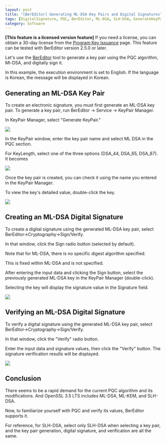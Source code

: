 ```yaml
---
layout: post
title: "[BerEditor] Generating ML-DSA Key Pairs and Digital Signatures"
tags: [DigitalSignature, PQC, BerEditor, ML-DSA, SLH-DSA, GenerateKeyPair]
category: Software
---
```


**\[This feature is a licensed version feature\]**
If you need a license, you can obtain a 30-day license from the [Program Key Issuance](https://jykim74.mycafe24.com/user_reg.php) page.
This feature can be tested with BerEditor version 2.5.0 or later.

Let's use the [BerEditor](https://jykim74.tistory.com/36) tool to generate a key pair using the PQC algorithm, Ml-DSA, and digitally sign it.

In this example, the execution environment is set to English. If the language is Korean, the message will be displayed in Korean.

## Generating an ML-DSA Key Pair

To create an electronic signature, you must first generate an ML-DSA key pair.
To generate a key pair, run BerEditor -> Service -> KeyPair Manager.

In KeyPair Manager, select "Generate KeyPair."

<img src="https://github.com/user-attachments/assets/571b1fb1-dde7-4573-b0a0-fd9c27959304">

In the KeyPair window, enter the key pair name and select ML DSA in the PQC section.

For KeyLength, select one of the three options (DSA\_44, DSA\_65, DSA\_87). It becomes

<img src="https://github.com/user-attachments/assets/cc50d925-46e9-4766-9090-c0ee002d3337">


Once the key pair is created, you can check it using the name you entered in the KeyPair Manager.

To view the key's detailed value, double-click the key.

<img src="https://github.com/user-attachments/assets/4c06acf6-d515-4e84-b325-f32cbee91a7d">


## Creating an ML-DSA Digital Signature

To create a digital signature using the generated ML-DSA key pair, select BerEditor->Cryptography->Sign/Verify.

In that window, click the Sign radio button (selected by default).

Note that for ML-DSA, there is no specific digest algorithm specified.

This is fixed within ML-DSA and is not specified.

After entering the input data and clicking the Sign button, select the previously generated ML-DSA key in the KeyPair Manager (double-click).

Selecting the key will display the signature value in the Signature field.

<img src="https://github.com/user-attachments/assets/ad4b59c4-c7c5-4117-8be7-68b3f4b6dea4">

## Verifying an ML-DSA Digital Signature

To verify a digital signature using the generated ML-DSA key pair, select BerEditor->Cryptography->Sign/Verify.

In that window, click the "Verify" radio button.

Enter the input data and signature values, then click the "Verify" button. The signature verification results will be displayed.

<img src="https://github.com/user-attachments/assets/5f411630-9eff-4190-9d59-6a805cfdb338">

## Conclusion

There seems to be a rapid demand for the current PQC algorithm and its modifications.
And OpenSSL 3.5 LTS includes ML-DSA, ML-KEM, and SLH-DSA.

Now, to familiarize yourself with PQC and verify its values, BerEditor supports it.

For reference, for SLH-DSA, select only SLH-DSA when selecting a key pair, and the key pair generation, digital signature, and verification are all the same.
